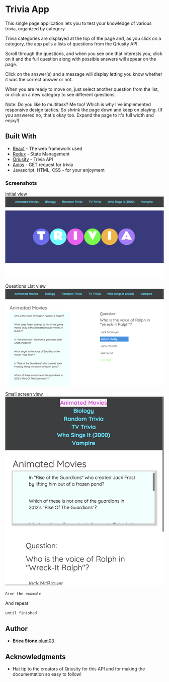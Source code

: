 # Trivia App

This single page application lets you to test your knowledge of various trivia, organized by category.

Trivia categories are displayed at the top of the page and, as you click on a category, the app pulls a lists of questions from the Qriusity API.

Scroll through the questions, and when you see one that interests you, click on it and the full question along with possible answers will appear on the page.

Click on the answer(s) and a message will display letting you know whether it was the correct answer or not.

When you are ready to move on, just select another question from the list, or click on a new category to see different questions.

Note: Do you like to multitask?  Me too!  Which is why I've implemented responsive design tactics.  So shrink the page down and keep on playing.  (If you answered no, that's okay too.  Expand the page to it's full width and enjoy!)


## Built With

* [React](https://reactjs.org/) - The web framework used
* [Redux](https://redux.js.org/) - State Management
* [Qriusity](https://qriusity.com/) - Trivia API
* [Axios](https://github.com/axios/axios) - GET request for trivia 
* Javascript, HTML, CSS - for your enjoyment 


### Screenshots

Initial view 
![Homepage Screenshot](public/images/main-full-screen.png)

Questions List view
![App Screenshot](public/images/app-full-screen.png)

Small screen view
![App Screenshot - small screen](public/images/app-small.png)


```
Give the example
```

And repeat

```
until finished
```

## Author

* **Erica Stone** [plum03](https://github.com/plum03)


## Acknowledgments

* Hat tip to the creators of Qriusity for this API and for making the documentation so easy to follow!


